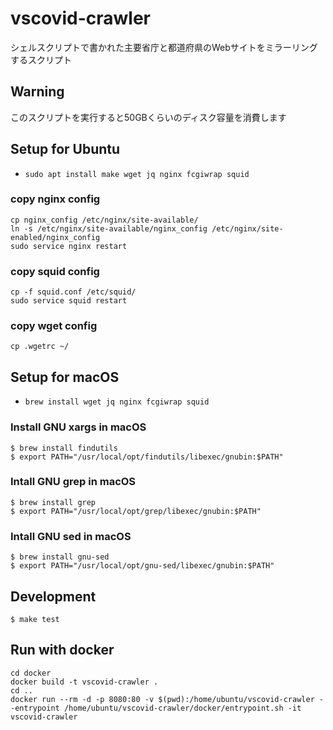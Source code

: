 # vscovid-crawler
シェルスクリプトで書かれた主要省庁と都道府県のWebサイトをミラーリングするスクリプト

## Warning
このスクリプトを実行すると50GBくらいのディスク容量を消費します

## Setup for Ubuntu
- `sudo apt install make wget jq nginx fcgiwrap squid`

### copy nginx config
```
cp nginx_config /etc/nginx/site-available/
ln -s /etc/nginx/site-available/nginx_config /etc/nginx/site-enabled/nginx_config
sudo service nginx restart
```

### copy squid config
```
cp -f squid.conf /etc/squid/
sudo service squid restart
```

### copy wget config
```
cp .wgetrc ~/
```

## Setup for macOS
- `brew install wget jq nginx fcgiwrap squid`

### Install GNU xargs in macOS

```
$ brew install findutils
$ export PATH="/usr/local/opt/findutils/libexec/gnubin:$PATH"
```

### Intall GNU grep in macOS

```
$ brew install grep
$ export PATH="/usr/local/opt/grep/libexec/gnubin:$PATH"
```

### Intall GNU sed in macOS

```
$ brew install gnu-sed
$ export PATH="/usr/local/opt/gnu-sed/libexec/gnubin:$PATH"
```


## Development

```
$ make test
```

## Run with docker

```
cd docker
docker build -t vscovid-crawler .
cd ..
docker run --rm -d -p 8080:80 -v $(pwd):/home/ubuntu/vscovid-crawler --entrypoint /home/ubuntu/vscovid-crawler/docker/entrypoint.sh -it vscovid-crawler
```
